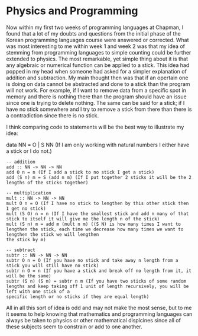# Physics and Programming 

Now within my first two weeks of programming languages at Chapman, I found that a lot of my doubts and questions from the initial phase of the Korean programming languages course were 
answered or corrected. What was most interesting to me within week 1 and week 2 was that my idea of stemming from programming languages to simple counting could be further 
extended to physics. The most remarkable, yet simple thing about it is that any algebraic or numerical function can be applied to a stick. This idea had popped in my head when someone
had asked for a simpler explanation of addition and subtraction. My main thought then was that if an opertain one is doing on data cannot be abstracted and done to a stick than 
the program will not work. For example, if I want to remove data from a specific spot in memory and there is nothing there than the program should have an issue since one is 
trying to delete nothing. The same can be said for a stick; if I have no stick somewhere and I try to remove a stick from there than there is a contradiction since there is no stick.

I think comparing code to statements will be the best way to illustrate my idea:

data NN = O | S NN  (If I am only working with natural numbers I either have a stick or I do not.)
```
-- addition 
add :: NN -> NN -> NN
add O n = n (If I add a stick to no stick I get a stick)
add (S n) m = S (add n m) (If I put together 2 sticks it will be the 2 lengths of the sticks together)

-- multiplication
mult :: NN -> NN -> NN
mult O n = O (If I have no stick to lengthen by this other stick then I get no stick)
mult (S O) n = n (If I have the smallest stick and add n many of that stick to itself it will give me the length n of the stick)
mult (S n) m = add m (mult n m) ((S N) is how many times I want to lengthen the stick, each time we decrease how many times we want to lengthen the stick we will lengthen
the stick by m)

-- subtract
subtr :: NN -> NN -> NN
subtr O n = O (If you have no stick and take away n length from a stick you will still have no stick)
subtr n O = n (If you have a stick and break off no length from it, it will be the same)
subtr (S n) (S m) = subtr n m (If you have two sticks of some random lengths and keep taking off 1 unit of length recursively, you will be left with one stick of a 
specific length or no sticks if they are equal length)
```

All in all this sort of idea is odd and may not make the most sense, but to me it seems to help knowing that mathematics and programming languages can always be taken 
to physics or other mathematical displcines since all of these subjects seem to constrain or add to one another. 
